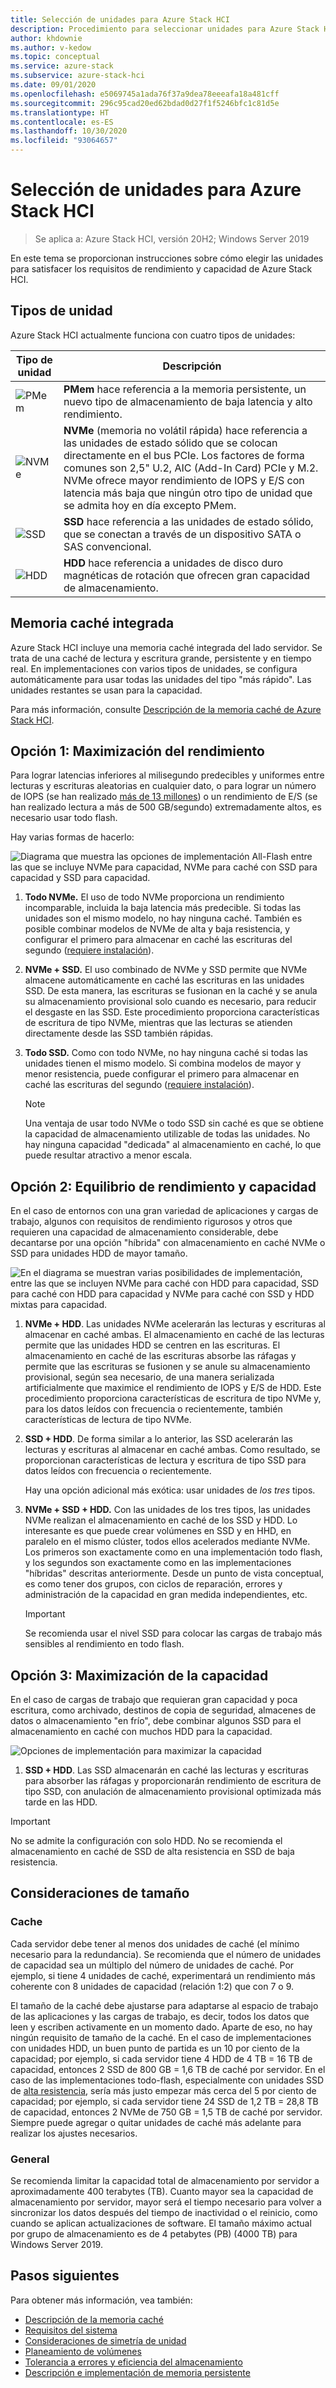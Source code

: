 ```yaml
---
title: Selección de unidades para Azure Stack HCI
description: Procedimiento para seleccionar unidades para Azure Stack HCI.
author: khdownie
ms.author: v-kedow
ms.topic: conceptual
ms.service: azure-stack
ms.subservice: azure-stack-hci
ms.date: 09/01/2020
ms.openlocfilehash: e5069745a1ada76f37a9dea78eeeafa18a481cff
ms.sourcegitcommit: 296c95cad20ed62bdad0d27f1f5246bfc1c81d5e
ms.translationtype: HT
ms.contentlocale: es-ES
ms.lasthandoff: 10/30/2020
ms.locfileid: "93064657"
---
```

# <a name="choose-drives-for-azure-stack-hci"></a>Selección de unidades para Azure Stack HCI

> Se aplica a: Azure Stack HCI, versión 20H2; Windows Server 2019

En este tema se proporcionan instrucciones sobre cómo elegir las unidades para satisfacer los requisitos de rendimiento y capacidad de Azure Stack HCI.

## <a name="drive-types"></a>Tipos de unidad

Azure Stack HCI actualmente funciona con cuatro tipos de unidades:

| Tipo de unidad | Descripción |
|----------------------|--------------------------|
|![PMem](media/choose-drives/pmem-100px.png)|**PMem** hace referencia a la memoria persistente, un nuevo tipo de almacenamiento de baja latencia y alto rendimiento.|
|![NVMe](media/choose-drives/NVMe-100-px.png)|**NVMe** (memoria no volátil rápida) hace referencia a las unidades de estado sólido que se colocan directamente en el bus PCIe. Los factores de forma comunes son 2,5" U.2, AIC (Add-In Card) PCIe y M.2. NVMe ofrece mayor rendimiento de IOPS y E/S con latencia más baja que ningún otro tipo de unidad que se admita hoy en día excepto PMem.|
|![SSD](media/choose-drives/SSD-100-px.png)|**SSD** hace referencia a las unidades de estado sólido, que se conectan a través de un dispositivo SATA o SAS convencional.|
|![HDD](media/choose-drives/HDD-100-px.png)|**HDD** hace referencia a unidades de disco duro magnéticas de rotación que ofrecen gran capacidad de almacenamiento.|

## <a name="built-in-cache"></a>Memoria caché integrada

Azure Stack HCI incluye una memoria caché integrada del lado servidor. Se trata de una caché de lectura y escritura grande, persistente y en tiempo real. En implementaciones con varios tipos de unidades, se configura automáticamente para usar todas las unidades del tipo "más rápido". Las unidades restantes se usan para la capacidad.

Para más información, consulte [Descripción de la memoria caché de Azure Stack HCI](cache.md).

## <a name="option-1--maximizing-performance"></a>Opción 1: Maximización del rendimiento

Para lograr latencias inferiores al milisegundo predecibles y uniformes entre lecturas y escrituras aleatorias en cualquier dato, o para lograr un número de IOPS (se han realizado [más de 13 millones](https://techcommunity.microsoft.com/t5/storage-at-microsoft/the-new-hci-industry-record-13-7-million-iops-with-windows/ba-p/428314)) o un rendimiento de E/S (se han realizado lectura a más de 500 GB/segundo) extremadamente altos, es necesario usar todo flash.

Hay varias formas de hacerlo:

![Diagrama que muestra las opciones de implementación All-Flash entre las que se incluye NVMe para capacidad, NVMe para caché con SSD para capacidad y SSD para capacidad.](media/choose-drives/All-Flash-Deployment-Possibilities.png)

1. **Todo NVMe.** El uso de todo NVMe proporciona un rendimiento incomparable, incluida la baja latencia más predecible. Si todas las unidades son el mismo modelo, no hay ninguna caché. También es posible combinar modelos de NVMe de alta y baja resistencia, y configurar el primero para almacenar en caché las escrituras del segundo ([requiere instalación](/windows-server/storage/storage-spaces/understand-the-cache#manual-configuration)).

2. **NVMe + SSD.** El uso combinado de NVMe y SSD permite que NVMe almacene automáticamente en caché las escrituras en las unidades SSD. De esta manera, las escrituras se fusionan en la caché y se anula su almacenamiento provisional solo cuando es necesario, para reducir el desgaste en las SSD. Este procedimiento proporciona características de escritura de tipo NVMe, mientras que las lecturas se atienden directamente desde las SSD también rápidas.

3. **Todo SSD.** Como con todo NVMe, no hay ninguna caché si todas las unidades tienen el mismo modelo. Si combina modelos de mayor y menor resistencia, puede configurar el primero para almacenar en caché las escrituras del segundo ([requiere instalación](/windows-server/storage/storage-spaces/understand-the-cache#manual-configuration)).

   >[!NOTE]
   > Una ventaja de usar todo NVMe o todo SSD sin caché es que se obtiene la capacidad de almacenamiento utilizable de todas las unidades. No hay ninguna capacidad "dedicada" al almacenamiento en caché, lo que puede resultar atractivo a menor escala.

## <a name="option-2--balancing-performance-and-capacity"></a>Opción 2: Equilibrio de rendimiento y capacidad

En el caso de entornos con una gran variedad de aplicaciones y cargas de trabajo, algunos con requisitos de rendimiento rigurosos y otros que requieren una capacidad de almacenamiento considerable, debe decantarse por una opción "híbrida" con almacenamiento en caché NVMe o SSD para unidades HDD de mayor tamaño.

![En el diagrama se muestran varias posibilidades de implementación, entre las que se incluyen NVMe para caché con HDD para capacidad, SSD para caché con HDD para capacidad y NVMe para caché con SSD y HDD mixtas para capacidad.](media/choose-drives/Hybrid-Deployment-Possibilities.png)

1. **NVMe + HDD**. Las unidades NVMe acelerarán las lecturas y escrituras al almacenar en caché ambas. El almacenamiento en caché de las lecturas permite que las unidades HDD se centren en las escrituras. El almacenamiento en caché de las escrituras absorbe las ráfagas y permite que las escrituras se fusionen y se anule su almacenamiento provisional, según sea necesario, de una manera serializada artificialmente que maximice el rendimiento de IOPS y E/S de HDD. Este procedimiento proporciona características de escritura de tipo NVMe y, para los datos leídos con frecuencia o recientemente, también características de lectura de tipo NVMe.

2. **SSD + HDD**. De forma similar a lo anterior, las SSD acelerarán las lecturas y escrituras al almacenar en caché ambas. Como resultado, se proporcionan características de lectura y escritura de tipo SSD para datos leídos con frecuencia o recientemente.

    Hay una opción adicional más exótica: usar unidades de *los tres* tipos.

3. **NVMe + SSD + HDD.** Con las unidades de los tres tipos, las unidades NVMe realizan el almacenamiento en caché de los SSD y HDD. Lo interesante es que puede crear volúmenes en SSD y en HHD, en paralelo en el mismo clúster, todos ellos acelerados mediante NVMe. Los primeros son exactamente como en una implementación todo flash, y los segundos son exactamente como en las implementaciones "híbridas" descritas anteriormente. Desde un punto de vista conceptual, es como tener dos grupos, con ciclos de reparación, errores y administración de la capacidad en gran medida independientes, etc.

   >[!IMPORTANT]
   > Se recomienda usar el nivel SSD para colocar las cargas de trabajo más sensibles al rendimiento en todo flash.

## <a name="option-3--maximizing-capacity"></a>Opción 3: Maximización de la capacidad

En el caso de cargas de trabajo que requieran gran capacidad y poca escritura, como archivado, destinos de copia de seguridad, almacenes de datos o almacenamiento "en frío", debe combinar algunos SSD para el almacenamiento en caché con muchos HDD para la capacidad.

![Opciones de implementación para maximizar la capacidad](media/choose-drives/maximizing-capacity.png)

1. **SSD + HDD**. Las SSD almacenarán en caché las lecturas y escrituras para absorber las ráfagas y proporcionarán rendimiento de escritura de tipo SSD, con anulación de almacenamiento provisional optimizada más tarde en las HDD.

>[!IMPORTANT]
>No se admite la configuración con solo HDD. No se recomienda el almacenamiento en caché de SSD de alta resistencia en SSD de baja resistencia.

## <a name="sizing-considerations"></a>Consideraciones de tamaño

### <a name="cache"></a>Cache

Cada servidor debe tener al menos dos unidades de caché (el mínimo necesario para la redundancia). Se recomienda que el número de unidades de capacidad sea un múltiplo del número de unidades de caché. Por ejemplo, si tiene 4 unidades de caché, experimentará un rendimiento más coherente con 8 unidades de capacidad (relación 1:2) que con 7 o 9.

El tamaño de la caché debe ajustarse para adaptarse al espacio de trabajo de las aplicaciones y las cargas de trabajo, es decir, todos los datos que leen y escriben activamente en un momento dado. Aparte de eso, no hay ningún requisito de tamaño de la caché. En el caso de implementaciones con unidades HDD, un buen punto de partida es un 10 por ciento de la capacidad; por ejemplo, si cada servidor tiene 4 HDD de 4 TB = 16 TB de capacidad, entonces 2 SSD de 800 GB = 1,6 TB de caché por servidor. En el caso de las implementaciones todo-flash, especialmente con unidades SSD de [alta resistencia](https://techcommunity.microsoft.com/t5/storage-at-microsoft/understanding-ssd-endurance-drive-writes-per-day-dwpd-terabytes/ba-p/426024), sería más justo empezar más cerca del 5 por ciento de capacidad; por ejemplo, si cada servidor tiene 24 SSD de 1,2 TB = 28,8 TB de capacidad, entonces 2 NVMe de 750 GB = 1,5 TB de caché por servidor. Siempre puede agregar o quitar unidades de caché más adelante para realizar los ajustes necesarios.

### <a name="general"></a>General

Se recomienda limitar la capacidad total de almacenamiento por servidor a aproximadamente 400 terabytes (TB). Cuanto mayor sea la capacidad de almacenamiento por servidor, mayor será el tiempo necesario para volver a sincronizar los datos después del tiempo de inactividad o el reinicio, como cuando se aplican actualizaciones de software. El tamaño máximo actual por grupo de almacenamiento es de 4 petabytes (PB) (4000 TB) para Windows Server 2019.

## <a name="next-steps"></a>Pasos siguientes

Para obtener más información, vea también:

- [Descripción de la memoria caché](cache.md)
- [Requisitos del sistema](system-requirements.md)
- [Consideraciones de simetría de unidad](drive-symmetry-considerations.md)
- [Planeamiento de volúmenes](plan-volumes.md)
- [Tolerancia a errores y eficiencia del almacenamiento](fault-tolerance.md)
- [Descripción e implementación de memoria persistente](/windows-server/storage/storage-spaces/deploy-pmem)
